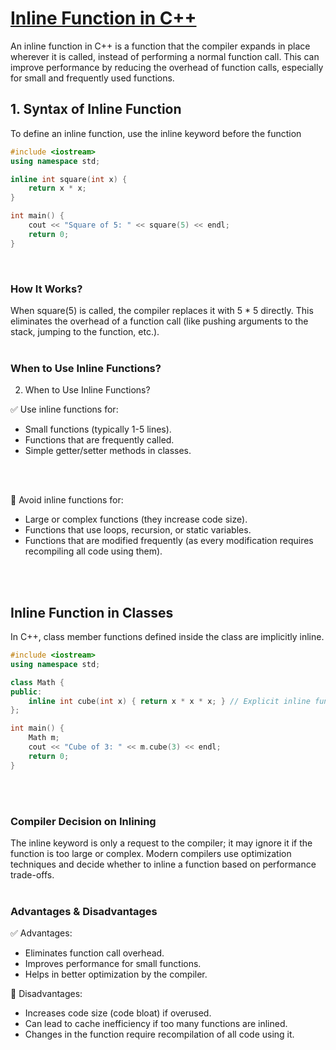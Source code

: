 # [Inline Function in C++](#inline-function-in-c)
An inline function in C++ is a function that the compiler expands in place wherever it is called, instead of performing a normal function call. This can improve performance by reducing the overhead of function calls, especially for small and frequently used functions.


## 1. Syntax of Inline Function
To define an inline function, use the inline keyword before the function 
```cpp
#include <iostream>
using namespace std;

inline int square(int x) {
    return x * x;
}

int main() {
    cout << "Square of 5: " << square(5) << endl;
    return 0;
}
```
<br>


### How It Works?
When square(5) is called, the compiler replaces it with 5 * 5 directly.
This eliminates the overhead of a function call (like pushing arguments to the stack, jumping to the function, etc.).
<br>
<br>


### When to Use Inline Functions?
2. When to Use Inline Functions?

✅ Use inline functions for:
 - Small functions (typically 1-5 lines).
 - Functions that are frequently called.
 - Simple getter/setter methods in classes.
<br>
<br>


🚫 Avoid inline functions for:
 - Large or complex functions (they increase code size).
 - Functions that use loops, recursion, or static variables.
 - Functions that are modified frequently (as every modification requires recompiling all code using them).
<br>
<br>


## Inline Function in Classes
In C++, class member functions defined inside the class are implicitly inline.
```cpp
#include <iostream>
using namespace std;

class Math {
public:
    inline int cube(int x) { return x * x * x; } // Explicit inline function
};

int main() {
    Math m;
    cout << "Cube of 3: " << m.cube(3) << endl;
    return 0;
}
```
<br>
<br>

### Compiler Decision on Inlining
The inline keyword is only a request to the compiler; it may ignore it if the function is too large or complex. Modern compilers use optimization techniques and decide whether to inline a function based on performance trade-offs.
<br>
<br>


### Advantages & Disadvantages
✅ Advantages:
 - Eliminates function call overhead.
 - Improves performance for small functions.
 - Helps in better optimization by the compiler.

🚫 Disadvantages:
 - Increases code size (code bloat) if overused.
 - Can lead to cache inefficiency if too many functions are inlined.
 - Changes in the function require recompilation of all code using it.
<br>
<br>



